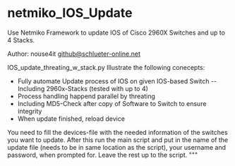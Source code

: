 # netmiko_IOS_Update
Use Netmiko Framework to update IOS of Cisco 2960X Switches and up to 4 Stacks.

Author: nouse4it <github@schlueter-online.net>

IOS_update_threating_w_stack.py
Illustrate the following conecepts:
- Fully automate Update process of IOS on given IOS-based Switch
-- Including 2960x-Stacks (tested with up to 4)
- Process handling happend parallel by threating
- Including MD5-Check after copy of Software to Switch to ensure integrity
- When update finished, reload device

You need to fill the devices-file with the needed information of the switches you want to update.
After this run the main script and put in the name of the update file (needs to be in same location as the script), your username and password, when prompted for.
Leave the rest up to the script.
"""
